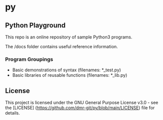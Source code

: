 # py

## Python Playground
This repo is an online repository of sample Python3 programs.

The /docs folder contains useful reference information.

### Program Groupings
- Basic demonstrations of syntax (filenames: *_test.py)
- Basic libraries of reusable functions (filenames: *_lib.py)

## License

This project is licensed under the GNU General Purpose License v3.0 - see the [LICENSE] (https://github.com/dmr-git/py/blob/main/LICENSE) file for details.



